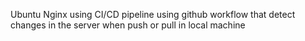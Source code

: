 Ubuntu Nginx using CI/CD pipeline using github workflow that detect changes in the server when push or pull in local machine